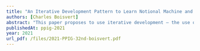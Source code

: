 ```yaml
---
title: "An Iterative Development Pattern to Learn Notional Machine and Programming Practices"
authors: [Charles Boisvert]
abstract: "This paper proposes to use iterative development — the use of incomplete or malfunctioning programs as part of problem resolution. It analyses how this pattern can applies in three Scratch exercises (a simple game, another in three dimensions, and a crank-rod mechanical simulation) that are well suited to present as iterative development problems, and shows how this presentation helps encourage learners to develop better programming practices and improve their notional machine — their mental model of code interpretation."
publishedAt: ppig-2021
year: 2021
url_pdf: /files/2021-PPIG-32nd-boisvert.pdf
---
```

